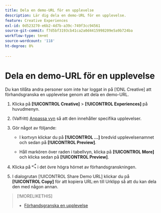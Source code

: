 ```yaml
---
title: Dela en demo-URL för en upplevelse
description: Lär dig dela en demo-URL för en upplevelse.
feature: Creative Experiences
exl-id: 0d523270-e6b2-4d7b-a39c-749f3cc94561
source-git-commit: f7d5bf3193cb41ca2a0d4415998209e5a9b724ba
workflow-type: tm+mt
source-wordcount: '118'
ht-degree: 0%

---
```


# Dela en demo-URL för en upplevelse

Du kan tillåta andra personer som inte har loggat in på [!DNL Creative] att förhandsgranska en upplevelse genom att dela en demo-URL.

1. Klicka på **[!UICONTROL Creative]** > **[!UICONTROL Experiences]** på huvudmenyn.

1. (Valfritt) [Anpassa vyn](/help/creative/introduction/customize-data-views.md) så att den innehåller specifika upplevelser.

1. Gör något av följande:

   * I kortvyn klickar du på **[!UICONTROL ...]** bredvid upplevelsenamnet och sedan på **[!UICONTROL Preview]**.

   * Håll markören över raden i tabellvyn, klicka på **[!UICONTROL More]** och klicka sedan på **[!UICONTROL Preview]**.

1. Klicka på ![Dela](/help/creative/assets/share.png "Dela") i det övre högra hörnet av förhandsgranskningen.

1. I dialogrutan [!UICONTROL Share Demo URL] klickar du på **[!UICONTROL Copy]** för att kopiera URL:en till Urklipp så att du kan dela den med någon annan.

>[!MORELIKETHIS]
>
>* [Förhandsgranska en upplevelse](/help/creative/experiences/experience-preview.md)
